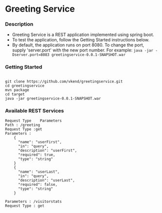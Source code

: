 # Greeting Service

### Description
* Greeting Service is a REST application implemented using spring boot.
* To test the application, follow the Getting Started instructions below.
* By default, the application runs on port 8080. To change the port, supply 'server.port' with the new port number. For example: ``` java -jar -Dserver.port=8083 greetingservice-0.0.1-SNAPSHOT.war ```

### Getting Started
```

git clone https://github.com/vkend/greetingservice.git
cd greetingservice
mvn package
cd target
java -jar greetingservice-0.0.1-SNAPSHOT.war

```

### Available REST Services
```
Request Type	Parameters
Path : /greeting	
Request Type :get	
Parameters : 
	{
	  "name": "userFirst",
	  "in": "query",
	  "description": "userFirst",
	  "required": true,
	  "type": "string"
	}
	{
	  "name": "userLast",
	  "in": "query",
	  "description": "userLast",
	  "required": false,
	  "type": "string"
	}

Parameters : /visitorstats	
Request Type : get	
```
